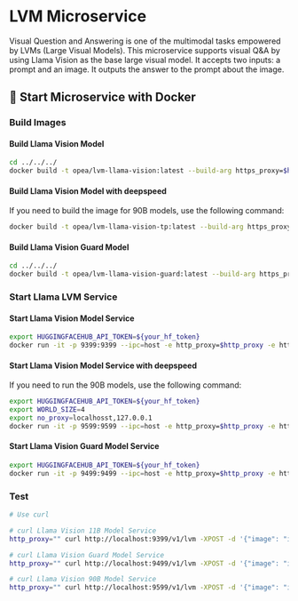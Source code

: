 # LVM Microservice

Visual Question and Answering is one of the multimodal tasks empowered by LVMs (Large Visual Models). This microservice supports visual Q&A by using Llama Vision as the base large visual model. It accepts two inputs: a prompt and an image. It outputs the answer to the prompt about the image.


## 🚀 Start Microservice with Docker

### Build Images

#### Build Llama Vision Model
```bash
cd ../../../
docker build -t opea/lvm-llama-vision:latest --build-arg https_proxy=$https_proxy --build-arg http_proxy=$http_proxy -f comps/lvms/llama-vision/Dockerfile .
```

#### Build Llama Vision Model with deepspeed

If you need to build the image for 90B models, use the following command:

```bash
docker build -t opea/lvm-llama-vision-tp:latest --build-arg https_proxy=$https_proxy --build-arg http_proxy=$http_proxy -f comps/lvms/llama-vision/Dockerfile_tp .
```

#### Build Llama Vision Guard Model
```bash
cd ../../../
docker build -t opea/lvm-llama-vision-guard:latest --build-arg https_proxy=$https_proxy --build-arg http_proxy=$http_proxy -f comps/lvms/llama-vision/Dockerfile_guard .
```


### Start Llama LVM Service

#### Start Llama Vision Model Service

```bash
export HUGGINGFACEHUB_API_TOKEN=${your_hf_token}
docker run -it -p 9399:9399 --ipc=host -e http_proxy=$http_proxy -e https_proxy=$https_proxy -e LLAMA_VISION_MODEL_ID="meta-llama/Llama-3.2-11B-Vision-Instruct" -e HUGGINGFACEHUB_API_TOKEN=$HUGGINGFACEHUB_API_TOKEN --runtime=habana -e HABANA_VISIBLE_DEVICES=all -e OMPI_MCA_btl_vader_single_copy_mechanism=none --cap-add=sys_nice --ipc=host opea/lvm-llama-vision:latest
```

#### Start Llama Vision Model Service with deepspeed

If you need to run the 90B models, use the following command:

```bash
export HUGGINGFACEHUB_API_TOKEN=${your_hf_token}
export WORLD_SIZE=4
export no_proxy=localhosst,127.0.0.1
docker run -it -p 9599:9599 --ipc=host -e http_proxy=$http_proxy -e https_proxy=$https_proxy -e no_proxy=$no_proxy -e MODEL_ID="meta-llama/Llama-3.2-90B-Vision-Instruct" -e HUGGINGFACEHUB_API_TOKEN=$HUGGINGFACEHUB_API_TOKEN -e WORLD_SIZE=$WORLD_SIZE --runtime=habana -e HABANA_VISIBLE_DEVICES=all -e OMPI_MCA_btl_vader_single_copy_mechanism=none --cap-add=sys_nice opea/lvm-llama-vision-tp:latest
```

#### Start Llama Vision Guard Model Service

```bash
export HUGGINGFACEHUB_API_TOKEN=${your_hf_token}
docker run -it -p 9499:9499 --ipc=host -e http_proxy=$http_proxy -e https_proxy=$https_proxy -e LLAMA_VISION_MODEL_ID="meta-llama/Llama-Guard-3-11B-Vision" -e HUGGINGFACEHUB_API_TOKEN=$HUGGINGFACEHUB_API_TOKEN --runtime=habana -e HABANA_VISIBLE_DEVICES=all -e OMPI_MCA_btl_vader_single_copy_mechanism=none --cap-add=sys_nice --ipc=host opea/lvm-llama-vision-guard:latest
```


### Test

```bash
# Use curl

# curl Llama Vision 11B Model Service
http_proxy="" curl http://localhost:9399/v1/lvm -XPOST -d '{"image": "iVBORw0KGgoAAAANSUhEUgAAAAoAAAAKCAYAAACNMs+9AAAAFUlEQVR42mP8/5+hnoEIwDiqkL4KAcT9GO0U4BxoAAAAAElFTkSuQmCC", "prompt":"What is this?", "max_new_tokens": 128}' -H 'Content-Type: application/json'

# curl Llama Vision Guard Model Service
http_proxy="" curl http://localhost:9499/v1/lvm -XPOST -d '{"image": "iVBORw0KGgoAAAANSUhEUgAAAAoAAAAKCAYAAACNMs+9AAAAFUlEQVR42mP8/5+hnoEIwDiqkL4KAcT9GO0U4BxoAAAAAElFTkSuQmCC", "prompt":"What is this?", "max_new_tokens": 128}' -H 'Content-Type: application/json'

# curl Llama Vision 90B Model Service
http_proxy="" curl http://localhost:9599/v1/lvm -XPOST -d '{"image": "iVBORw0KGgoAAAANSUhEUgAAAAoAAAAKCAYAAACNMs+9AAAAFUlEQVR42mP8/5+hnoEIwDiqkL4KAcT9GO0U4BxoAAAAAElFTkSuQmCC", "prompt":"What is this?", "max_new_tokens": 128}' -H 'Content-Type: application/json'

```
